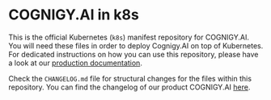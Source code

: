# COGNIGY.AI in k8s
This is the official Kubernetes (``k8s``) manifest repository for COGNIGY.AI. You will need these files in order to deploy Cognigy.AI on top of Kubernetes. For dedicated instructions on how you can use this repository, please have a look at our [production documentation](https://docs.cognigy.com/docs/installation-and-dev-ops-guide).

Check the ``CHANGELOG.md`` file for structural changes for the files within this repository. You can find the changelog of our product COGNIGY.AI [here](https://docs.cognigy.com/docs/release-notes).